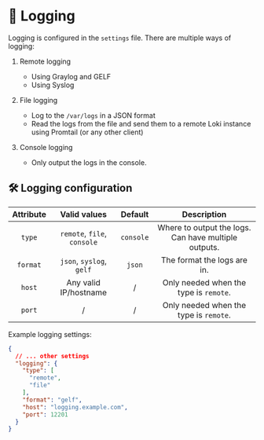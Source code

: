 # 📜 Logging

Logging is configured in the `settings` file. There are multiple ways of logging:

1. Remote logging
    - Using Graylog and GELF
    - Using Syslog

2. File logging
    - Log to the `/var/logs` in a JSON format
    - Read the logs from the file and send them to a remote Loki instance using Promtail (or any other client)

3. Console logging
    - Only output the logs in the console.

## 🛠️ Logging configuration

| Attribute |        Valid values         |  Default  |                     Description                      |
|:---------:|:---------------------------:|:---------:|:----------------------------------------------------:|
|  `type`   | `remote`, `file`, `console` | `console` | Where to output the logs. Can have multiple outputs. |
| `format`  |  `json`, `syslog`, `gelf`   |  `json`   |             The format the logs are in.              |
|  `host`   |    Any valid IP/hostname    |     /     |        Only needed when the type is `remote`.        |
|  `port`   |              /              |     /     |        Only needed when the type is `remote`.        |

Example logging settings:

```json
{
  // ... other settings
  "logging": {
    "type": [
      "remote",
      "file"
    ],
    "format": "gelf",
    "host": "logging.example.com",
    "port": 12201
  }
}
```